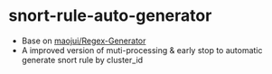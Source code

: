 ﻿# snort-rule-auto-generator
- Base on [maojui/Regex-Generator](https://github.com/maojui/Regex-Generator)
- A improved version of muti-processing & early stop to automatic generate snort rule by cluster_id